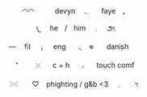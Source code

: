 ㅤㅤㅤㅤㅤㅤㅤㅤㅤㅤㅤㅤ◠◠　　ㅤdevyn ㅤ..ㅤ　fayeㅤ₊ 　ㅤ

ㅤㅤㅤㅤㅤㅤㅤㅤㅤㅤㅤㅤ　　𐔌 　heㅤ/ㅤhim　﹒　౨ৎ
  
ㅤㅤㅤㅤㅤㅤㅤㅤㅤㅤ—ㅤ    fil ㅤ  ₎  ㅤ engㅤㅤ◟　𖦹ㅤㅤdanishㅤ

ㅤㅤㅤㅤㅤㅤㅤㅤㅤㅤㅤ⁺⠀⠀ㅤ𓏴⠀ㅤc + hㅤ⠀⸝ㅤ⠀touch comf
 
　ㅤㅤㅤㅤㅤㅤㅤㅤㅤ𓏵ㅤ　♡　phighting / g&b  <3　﹒　ೀ 
